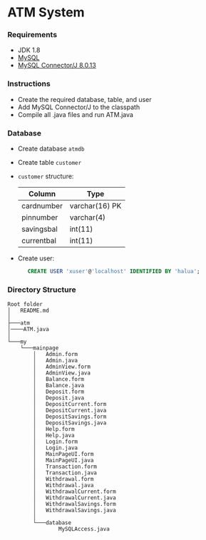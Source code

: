 # ATM System

### Requirements

  - JDK 1.8
  - [MySQL](https://dev.mysql.com/downloads/mysql/)
  - [MySQL Connector/J 8.0.13](https://mvnrepository.com/artifact/mysql/mysql-connector-java/8.0.13)

### Instructions

  - Create the required database, table, and user
  - Add MySQL Connector/J to the classpath
  - Compile all .java files and run ATM.java

### Database
  - Create database `atmdb`
  - Create table `customer`
  - `customer` structure:
  
    | Column | Type|
    | ---------- | ---------- |
    | cardnumber | varchar(16) PK |
    | pinnumber  | varchar(4) |
    | savingsbal | int(11) |
    | currentbal | int(11) |
  - Create user:
    ```SQL
       CREATE USER 'xuser'@'localhost' IDENTIFIED BY 'halua';
    ```

### Directory Structure
```
Root folder
│   README.md
│
├───atm
│────ATM.java
│
└───my
    └───mainpage
        │   Admin.form
        │   Admin.java
        │   AdminView.form
        │   AdminView.java
        │   Balance.form
        │   Balance.java
        │   Deposit.form
        │   Deposit.java
        │   DepositCurrent.form
        │   DepositCurrent.java
        │   DepositSavings.form
        │   DepositSavings.java
        │   Help.form
        │   Help.java
        │   Login.form
        │   Login.java
        │   MainPageUI.form
        │   MainPageUI.java
        │   Transaction.form
        │   Transaction.java
        │   Withdrawal.form
        │   Withdrawal.java
        │   WithdrawalCurrent.form
        │   WithdrawalCurrent.java
        │   WithdrawalSavings.form
        │   WithdrawalSavings.java
        │
        └───database
                MySQLAccess.java
```

